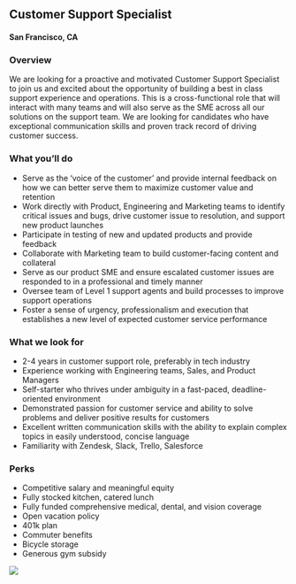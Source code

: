 ## Customer Support Specialist
#### San Francisco, CA

### Overview
We are looking for a proactive and motivated Customer Support Specialist to join us and excited about the opportunity of building a best in class support experience and operations. This is a cross-functional role that will interact with many teams and will also serve as the SME across all our solutions on the support team. We are looking for candidates who have exceptional communication skills and proven track record of driving customer success.

### What you’ll do
+	Serve as the ‘voice of the customer’ and provide internal feedback on how we can better serve them to maximize customer value and retention
+	Work directly with Product, Engineering and Marketing teams to identify critical issues and bugs, drive customer issue to resolution, and support new product launches
+	Participate in testing of new and updated products and provide feedback
+	Collaborate with Marketing team to build customer-facing content and collateral
+	Serve as our product SME and ensure escalated customer issues are responded to in a professional and timely manner
+	Oversee team of Level 1 support agents and build processes to improve support operations
+	Foster a sense of urgency, professionalism and execution that establishes a new level of expected customer service performance

### What we look for
+	2-4 years in customer support role, preferably in tech industry
+	Experience working with Engineering teams, Sales, and Product Managers
+	Self-starter who thrives under ambiguity in a fast-paced, deadline-oriented environment
+	Demonstrated passion for customer service and ability to solve problems and deliver positive results for customers
+	Excellent written communication skills with the ability to explain complex topics in easily understood, concise language
+	Familiarity with Zendesk, Slack, Trello, Salesforce

### Perks
+	Competitive salary and meaningful equity
+	Fully stocked kitchen, catered lunch
+	Fully funded comprehensive medical, dental, and vision coverage
+	Open vacation policy
+	401k plan
+	Commuter benefits
+	Bicycle storage
+	Generous gym subsidy


[<img src='https://dabuttonfactory.com/button.png?t=Learn+More&f=Calibri-Bold&ts=24&tc=fff&hp=20&vp=8&c=5&bgt=unicolored&bgc=29aafe'>](https://letsrockit.co/job/q2l2awm-customer-support-specialist)
